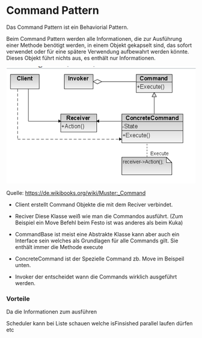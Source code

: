 # Command Pattern



Das Command Pattern ist ein Behaviorial Pattern. 

Beim  Command Pattern werden  alle  Informationen, die zur Ausführung einer Methode benötigt werden, in einem Objekt gekapselt sind, das sofort verwendet oder für eine spätere Verwendung aufbewahrt werden könnte. Dieses Objekt führt nichts aus, es enthält nur Informationen.



![image-20200423234557750](Comand%20Patttern.assets/image-20200423234557750.png)

Quelle: https://de.wikibooks.org/wiki/Muster:_Command

* Client erstellt  Command Objekte die mit dem Reciver verbindet. 

* Reciver Diese Klasse weiß wie man die Commandos ausführt. (Zum Beispiel ein Move Befehl beim Festo ist was anderes als beim Kuka)
* CommandBase ist meist eine Abstrakte Klasse kann aber auch ein Interface sein welches als Grundlagen für alle Commands gilt. Sie enthält immer die Methode execute
* ConcreteCommand ist der Spezielle Command zb. Move im Beispeil unten.
* Invoker der entscheidet wann die Commands wirklich ausgeführt werden.





### Vorteile

Da die Informationen zum ausführen 

Scheduler kann bei Liste schauen welche isFinsished parallel laufen dürfen etc









